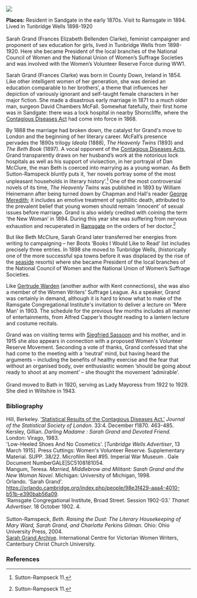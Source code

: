 <a href="https://juncture-digital.org"><img src="https://juncture-digital.org/images/ve-button.png"></a>
<param ve-config title="Sarah Grand 1854-1943" author=" Professor Carolyn Oulton" layout="vtl" banner="https://upload.wikimedia.org/wikipedia/commons/3/34/The_Common%2C_Tunbridge_Wells._%28NBY_438791%29.jpg" Description="Professor Carolyn Oulton explores the life of feminist writer Sarah Grand (born Frances Clarke) especially her time in Kent.">

<param ve-entity eid="Q894097" aliases="Tunbridge Wells">
<param ve-entity eid="Q58752622" aliases="lock hospitals">
<param ve-entity eid="Q1000312" aliases="Sandgate">
<param ve-entity eid="Q736439" aliases="Ramsgate">
<param ve-entity eid="Q1020364" aliases="Swanley">
<param ve-entity eid="Q179224" aliases="Dover">
<param ve-entity eid="Q29303" aliases="Canterbury">
<param ve-entity eid="Q5036128" aliases="Challock">


<!-- Basemap centred on Challock -->
<param ve-map center="Q5036128" zoom="10">

<!-- Historical map layers -->
<param ve-map-layer active allmaps allmaps-id="9537d136c6cd0dac" title="Kent Railway Map">

**Places:** Resident in Sandgate in the early 1870s. Visit to Ramsgate in 1894. Lived in Tunbridge Wells 1898-1920   
<br>
Sarah Grand (Frances Elizabeth Bellenden Clarke), feminist campaigner and proponent of sex education for girls, lived in Tunbridge Wells from 1898-1920. Here she became President of the local branches of the National Council of Women and the National Union of Women’s Suffrage Societies and was involved with the Women’s Volunteer Reserve Force during WW1.
<param ve-image url="https://upload.wikimedia.org/wikipedia/commons/8/8a/The_Pantiles%2C_%28Royal%29_Tunbridge_Wells%2C_Kent%2C_England%2C_ca._1895.jpg" label="The Pantiles, (Royal) Tunbridge Wells, Kent, England, ca. 1895.jpg" attribution=" Detroit Publishing Co., under license from Photoglob Zürich, Public domain, via Wikimedia Commons">
<!--Basemap centred on Tunbridge Wells-->
<param ve-map center="Q894097" zoom="10">

Sarah Grand (Frances Clarke) was born in County Down, Ireland in 1854. Like other intelligent women of her generation, she was denied an education comparable to her brothers’, a theme that influences her depiction of variously ignorant and self-taught female characters in her major fiction. She made a disastrous early marriage in 1871 to a much older man, surgeon David Chambers McFall. Somewhat fatefully, their first home was in Sandgate: there was a lock hospital in nearby Shorncliffe, where the [Contagious Diseases Act](/19c/19c-contagious-diseases) had come into force in 1868.
<param ve-image url="https://raw.githubusercontent.com/kent-map/kent/main/19c/images/SG%20passport.jpeg" label="Sarah Grand's passport" attribution="Sarah Grand's passport © International Centre for Victorian Women Writers">
<!--Basemap centred on Sandgate-->
<param ve-map center="Q1000312" zoom="15">

By 1888 the marriage had broken down, the catalyst for Grand's move to London and the beginning of her literary career. McFall’s presence pervades the 1890s trilogy _Ideala_ (1888), _The Heavenly Twins_ (1893) and _The Beth Book_ (1897). A vocal opponent of the [Contagious Diseases Acts](/19c/19c-contagious-diseases), Grand transparently draws on her husband’s work at the notorious lock hospitals as well as his support of vivisection, in her portrayal of Dan McClure, the man Beth is coerced into marrying as a young woman. As Beth Sutton-Ramspeck bluntly puts it, ‘her novels portray some of the most unpleasant households in literary history’.[^ref1]  One of the most controversial novels of its time, _The Heavenly Twins_ was published in 1893 by William Heinemann after being turned down by Chapman and Hall's reader [George Meredith](/19c/19c-meredith-biography); it includes an emotive treatment of syphilitic death, attributed to the prevalent belief that young women should remain ‘innocent’ of sexual issues before marriage. Grand is also widely credited with coining the term ‘the New Woman’ in 1894. During this year she was suffering from nervous exhaustion and recuperated in [Ramsgate](/19c/19c-ramsgate) on the orders of her doctor.[^ref1]
<param ve-image url="https://upload.wikimedia.org/wikipedia/commons/5/52/Sarah_Grand_by_Mendelssohn.jpg" label="Sarah Grand by Mendelssohn.jpg" attribution="Hayman Seleg Mendelssohn, Public domain, via Wikimedia Commons">
<!--Basemap centred on Ramsgate-->
<param ve-map center="Q736439" zoom="15">

But like Beth McClure, Sarah Grand later transferred her energies from writing to campaigning – her Boots ‘Books I Would Like to Read’ list includes precisely three entries. In 1898 she moved to Tunbridge Wells, (historically one of the more successful spa towns before it was displaced by the rise of the [seaside](/19c/19c-seaside) resorts) where she became President of the local branches of the National Council of Women and the National Union of Women’s Suffrage Societies. 
<param ve-image url="https://stor.artstor.org/stor/ce0b8389-e980-4597-8f6c-630eaba57b53" label="Taking the Waters - the original spring. The Pantiles, Tunbridge Wells" attribution="H.G. Groves, Tunbridge Wells">
<!--Basemap centred on Tunbridge Wells-->
<param ve-map center="Q894097" zoom="15">

Like [Gertrude Warden](/19c/19c-gertrude-warden-biography) (another author with Kent connections), she was also a member of the Women Writers' Suffrage League. As a speaker, Grand was certainly in demand, although it is hard to know what to make of the Ramsgate Congregational Institute's invitation to deliver a lecture on 'Mere Man' in 1903. The schedule for the previous few months includes all manner of entertainments, from Alfred Capper’s thought reading to a lantern lecture and costume recitals.
<param ve-image url="https://upload.wikimedia.org/wikipedia/commons/f/fb/National_Union_Women%27s_Suffrage_shop_on_18_Crescent_Road%2C_Tunbridge_Wells.jpg" label="NUWSS shop on 18 Crescent Road, Tunbridge Wells" attribution="LSE Library, No restrictions, via Wikimedia Commons">

Grand was on visiting terms with [Siegfried Sassoon](/20c/20c-sassoon-biography) and his mother, and in 1915 she also appears in connection with a proposed Women's Volunteer Reserve Movement. Seconding a vote of thanks, Grand confessed that she had come to the meeting with a ‘neutral’ mind, but having heard the arguments – including the benefits of healthy exercise and the fear that without an organised body, over enthusiastic women ‘should be going about ready to shoot at any moment’ – she thought the movement ‘admirable’.     
<br>
Grand moved to Bath in 1920, serving as Lady Mayoress from 1922 to 1929. She died in Wiltshire in 1943. 
<param ve-image url="https://upload.wikimedia.org/wikipedia/commons/a/ae/THE_WOMENS_VOLUNTEER_RESERVE_ON_THE_HOME_FRONT%2C_1914-1918_Q107999.jpg" label="THE WOMENS VOLUNTEER RESERVE ON THE HOME FRONT, 1914-1918 Q107999.jpg" attribution="British official photographer, Public domain, via Wikimedia Commons">   

### Bibliography

Hill, Berkeley. ['Statistical Results of the Contagious Diseases Act.'](https://www.jstor.org/stable/pdf/2338849.pdf?refreqid=excelsior%3Aed2e8c490a44370a22979ceafd395737&ab_segments=&origin=&acceptTC=1) _Journal of the Statistical Society of London_. 33:4. December f1870. 463-485.
<br>
Kersley, Gillian. _Darling Madame : Sarah Grand and Devoted Friend._ London: Virago, 1983.
<br>
'Low-Heeled Shoes And No Cosmetics'. [_Tunbridge Wells Advertiser_, 13 March 1915]. Press Cuttings: Women's Volunteer Reserve. Supplementary Material. SUPP. 38/22. Microfilm Reel #95. Imperial War Museum . Gale Document NumberGALE|SC5108181054. 
<br>
Mangum, Teresa. _Married, Middlebrow and Militant: Sarah Grand and the New Woman Novel_. Michigan: University of Michigan, 1998.
<br>
Orlando. 'Sarah Grand'. https://orlando.cambridge.org/index.php/people/98e3f429-aaa4-4010-b51b-e390bab56a09.
<br>
‘Ramsgate Congregational Institute, Broad Street. Session 1902-03.’ _Thanet Advertiser._ 18 October 1902. 4.   
<br>
Sutton-Ramspeck, _Beth. Raising the Dust: The Literary Housekeeping of Mary Ward, Sarah Grand, and Charlotte Perkins Gilman._ Ohio: Ohio University Press, 2004.
<br>
[Sarah Grand Archive](https://www.canterbury.ac.uk/arts-and-humanities/school-of-humanities/research/victorian-women-writers/icvww-research-projects-and-events/sarah-grand-collection.aspx). International Centre for Victorian Women Writers, Canterbury Christ Church University.  
<param ve-image url="https://stor.artstor.org/stor/f37d719d-5638-49d9-973f-bcfc0995e197" label="Queen's Grove, Tunbridge Wells" attribution="H.G. Groves, Tunbridge Wells">

### References

[^ref1]: Sutton-Rampseck 11.
[^ref2]: Kersley 86.

